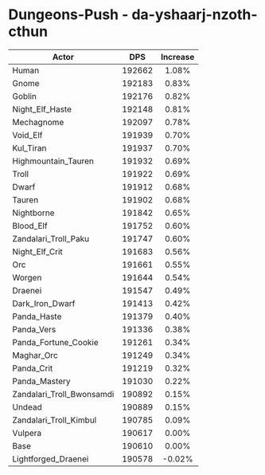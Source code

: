 # Dungeons-Push - da-yshaarj-nzoth-cthun
| Actor | DPS | Increase |
|---|:---:|:---:|
|Human|192662|1.08%|
|Gnome|192183|0.83%|
|Goblin|192176|0.82%|
|Night_Elf_Haste|192148|0.81%|
|Mechagnome|192097|0.78%|
|Void_Elf|191939|0.70%|
|Kul_Tiran|191937|0.70%|
|Highmountain_Tauren|191932|0.69%|
|Troll|191922|0.69%|
|Dwarf|191912|0.68%|
|Tauren|191902|0.68%|
|Nightborne|191842|0.65%|
|Blood_Elf|191752|0.60%|
|Zandalari_Troll_Paku|191747|0.60%|
|Night_Elf_Crit|191683|0.56%|
|Orc|191661|0.55%|
|Worgen|191644|0.54%|
|Draenei|191547|0.49%|
|Dark_Iron_Dwarf|191413|0.42%|
|Panda_Haste|191379|0.40%|
|Panda_Vers|191336|0.38%|
|Panda_Fortune_Cookie|191261|0.34%|
|Maghar_Orc|191249|0.34%|
|Panda_Crit|191219|0.32%|
|Panda_Mastery|191030|0.22%|
|Zandalari_Troll_Bwonsamdi|190892|0.15%|
|Undead|190889|0.15%|
|Zandalari_Troll_Kimbul|190785|0.09%|
|Vulpera|190617|0.00%|
|Base|190610|0.00%|
|Lightforged_Draenei|190578|-0.02%|
